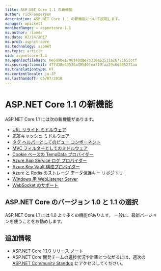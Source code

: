 ```yaml
---
title: ASP.NET Core 1.1 の新機能
author: rick-anderson
description: ASP.NET Core 1.1 の新機能について説明します。
manager: wpickett
monikerRange: = aspnetcore-1.1
ms.author: riande
ms.date: 02/14/2017
ms.prod: aspnet-core
ms.technology: aspnet
ms.topic: article
uid: aspnetcore-1.1
ms.openlocfilehash: 0e6d9be1798140dbe7a318e53531a26771653ccf
ms.sourcegitcommit: 477d38e33530a305405eaf19faa29c6d805273aa
ms.translationtype: HT
ms.contentlocale: ja-JP
ms.lasthandoff: 05/07/2018
---
```

# <a name="whats-new-in-aspnet-core-11"></a>ASP.NET Core 1.1 の新機能

ASP.NET Core 1.1 には次の新機能があります。

- [URL リライト ミドルウェア](xref:fundamentals/url-rewriting)
- [応答キャッシュ ミドルウェア](xref:performance/caching/middleware)
- [タグ ヘルパーとしてのビュー コンポーネント](xref:mvc/views/view-components#invoking-a-view-component-as-a-tag-helper)
- [MVC フィルターとしてのミドルウェア](xref:mvc/controllers/filters#using-middleware-in-the-filter-pipeline)
- [Cookie ベースの TempData プロバイダー](xref:fundamentals/app-state#tempdata)
- [Azure App Service ログ プロバイダー](xref:fundamentals/logging/index#appservice)
- [Azure Key Vault 構成プロバイダー](xref:security/key-vault-configuration)
- [Azure と Redis のストレージ データ保護キー リポジトリ](xref:security/data-protection/implementation/key-storage-providers#azure-and-redis)
- [Windows 用 WebListener Server](xref:fundamentals/servers/weblistener)
- [WebSocket のサポート](xref:fundamentals/websockets)

## <a name="choosing-between-versions-10-and-11-of-aspnet-core"></a>ASP.NET Core のバージョン 1.0 と 1.1 の選択

ASP.NET Core 1.1 には 1.0 より多くの機能があります。 一般に、最新バージョンを使うことをお勧めします。

## <a name="additional-information"></a>追加情報

- [ASP.NET Core 1.1.0 リリース ノート](https://github.com/aspnet/Home/releases/tag/1.1.0)
- ASP.NET Core 開発チームの進捗状況や計画とつながるには、週次の [ASP.NET Community Standup](https://live.asp.net/) にアクセスしてください。

